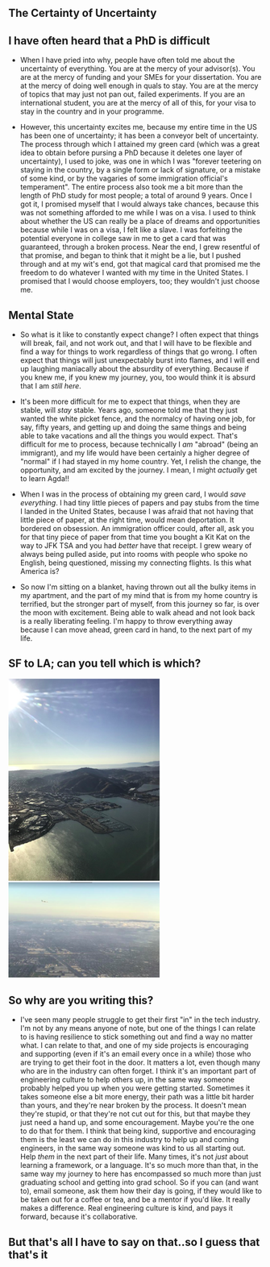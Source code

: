 ## The Certainty of Uncertainty

## I have often heard that a PhD is difficult

- When I have pried into why, people have often told me about the uncertainty of everything. 
  You are at the mercy of your advisor(s). You are at the mercy of funding and your SMEs for 
  your dissertation. You are at the mercy of doing well enough in quals to stay. 
  You are at the mercy of topics that may just not pan out, failed experiments. If you are
  an international student, you are at the mercy of all of this, for your visa to stay in
  the country and in your programme.
  
- However, this uncertainty excites me, because my entire time in the US has been one of uncertainty; 
  it has been a conveyor belt of uncertainty. The process through which I attained my green
  card (which was a great idea to obtain before pursing a PhD because it deletes one layer
  of uncertainty), I used to joke, was one in which I was "forever teetering on staying in the
  country, by a single form or lack of signature, or a mistake of some kind, or by the vagaries
  of some immigration official's temperament". The entire process also took me a bit more than the length of 
  PhD study for most people; a total of around 9 years. Once I got it, I promised myself that I would always
  take chances, because this was not something afforded to me while I was on a visa. I used to think about whether
  the US can really be a place of dreams and opportunities because while I was on a visa, I felt like a slave.
  I was forfeiting the potential everyone in college saw in me to get a card that was guaranteed, through a broken
  process. 
  Near the end, I grew resentful of that promise, and began to think that it might be a lie, but I pushed through
  and at my wit's end, got that magical card that promised me the freedom to do whatever I wanted with my time
  in the United States. I promised that I would choose employers, too; they wouldn't just choose me.
  
## Mental State
- So what is it like to constantly expect change? I often expect that things will break, fail, and not work
  out, and that I will have to be flexible and find a way for things to work regardless of things that go
  wrong. I often expect that things will just unexpectably burst into flames, and I will end up laughing 
  maniacally about the absurdity of everything. Because if you knew me, if you knew my journey, you, too would
  think it is absurd that I am *still here*. 
  
- It's been more difficult for me to expect that things, when they are stable, will *stay* stable. Years ago,
  someone told me that they just wanted the white picket fence, and the normalcy of having one job, for say,
  fifty years, and getting up and doing the same things and being able to take vacations and all the things
  you would expect. That's difficult for me to process, because technically I *am* "abroad" (being an immigrant),
  and my life would have been certainly a higher degree of "normal" if I had stayed in my home country.
  Yet, I relish the change, the opportunity, and am excited by the journey. I mean, I might *actually* get to
  learn Agda!!
  
- When I was in the process of obtaining my green card, I would *save everything*. I had tiny little pieces
  of papers and pay stubs from the time I landed in the United States, because I was afraid that not having
  that little piece of paper, at the right time, would mean deportation. It bordered on obsession. 
  An immigration officer could,
  after all, ask you for that tiny piece of paper from that time you bought a Kit Kat on the way to JFK
  TSA and you had *better* have that receipt. I grew weary of always being pulled aside, put into rooms
  with people who spoke no English, being questioned, missing my connecting flights. Is this what America is?
  
- So now I'm sitting on a blanket, having thrown out all the bulky items in my apartment, and the part of my 
  mind that is from my home country is terrified, but the stronger part of myself, from this journey so far,
  is over the moon with excitement. Being able to walk ahead and not look back is a really liberating feeling.
  I'm happy to throw everything away because I can move ahead, green card in hand, to the next part of my life.
  
## SF to LA; can you tell which is which?
  
<img src="/images/signalgh/sfview.png" width="300">


<img src="/images/signalgh/sfview_.png" width="300">

## So why are you writing this?

- I've seen many people struggle to get their first "in" in the tech industry. I'm not by any means anyone of note,
  but one of the things I can relate to is having resilience to stick something out and find a way no matter what. 
  I can relate to that, and one of my side projects is encouraging and supporting (even if it's an email every once
  in a while) those who are trying to get their foot in the door. It matters a lot, even though many who are in the industry
  can often forget. I think it's an important part of engineering culture to help others up, in the same way someone
  probably helped you up when you were getting started. Sometimes it takes someone else a bit more energy, their path
  was a little bit harder than yours, and they're near broken by the process. It doesn't mean they're stupid, or that they're not cut out for this, but that maybe they just need a hand up, and some encouragement. Maybe you're the one to do that for them. I think that being kind, supportive and encouraging them
  is the least we can do in this industry to help up and coming engineers, in the same way someone was kind to us all starting out. Help *them* in the next part of their life. Many times, it's not *just* about learning a framework, or a language. It's so much more than that, in the same way my journey to here has encompassed so much more than just graduating school and getting into grad school. So if you can (and want to), email someone, ask them how their day is going, if they would like to be taken
  out for a coffee or tea, and be a mentor if you'd like. It really makes a difference. Real engineering culture is kind,
  and pays it forward, because it's collaborative. 
  
## But that's all I have to say on that..so I guess that that's it

